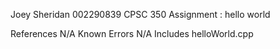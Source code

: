 Joey Sheridan
002290839
CPSC 350
Assignment : hello world

References
N/A
Known Errors
N/A
Includes
helloWorld.cpp
